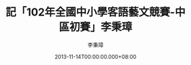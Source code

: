 ---
issue: 45
title: 記「102年全國中小學客語藝文競賽-中區初賽」李秉璋
author: 李秉璋
language: 詔安
date: 2013-11-14T00:00:00.000+08:00
topic: 記事
difficulty: 1
wikidata: Q98095854
wikidata_link: https://www.wikidata.org/wiki/Q98095854
---